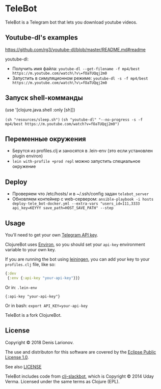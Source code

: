 # TeleBot

TeleBot is a Telegram bot that lets you download youtube videos.


## Youtube-dl's examples
<https://github.com/rg3/youtube-dl/blob/master/README.md#readme>

youtube-dl:
* Получить имя файла: `youtube-dl --get-filename -f mp4/best https://m.youtube.com/watch\?v\=fOaTUQqj2m0`
* Запустить в симуляционном режиме: `youtube-dl -s -f mp4/best https://m.youtube.com/watch\?v\=fOaTUQqj2m0`


## Запуск shell-комманды
(use '[clojure.java.shell :only [sh]])

`(sh "resources/sleep.sh")`
`(sh "youtube-dl" "--no-progress -s -f mp4/best https://m.youtube.com/watch?v=fOaTUQqj2m0")`

## Переменные окружения
- Берутся из profiles.clj и заносятся в .lein-env (это если установлен plugin environ)
- `lein with-profile +prod repl` можно запустить специальное окружение

## Deploy
 - Проверяем что /etc/hosts/ и в ~/.ssh/config задан `telebot_server`
 - Обновляем контейнер с web-сервером:
  `ansible-playbook -i hosts deploy-tele_bot-docker.yml --extra-vars "users_id=111,3333 api_key=KEYYY save_path=HOST_SAVE_PATH" --step`

## Usage

You'll need to get your own [Telegram API key](https://core.telegram.org/bots#3-how-do-i-create-a-bot).

ClojureBot uses [Environ](https://github.com/weavejester/environ), so you should set your `api-key` environment variable to your own key.

If you are running the bot using [leiningen](http://leiningen.org), you can add your key to your `profiles.clj` file, like so:

```clojure
{:dev
 {:env {:api-key "your-api-key"}}}
```

Or in:
`.lein-env`
```
{:api-key "your-api-key"}
```

Or in bash:
`export API_KEY=your-api-key`

TeleBot is a fork ClojureBot.

## License

Copyright © 2018 Denis Larionov.

The use and distributon for this software are covered by the [Eclipse Public License 1.0](https://www.eclipse.org/legal/epl-v10.html).

See also [LICENSE](./LICENSE)

TeleBot includes code from [clj-slackbot](https://github.com/verma/clj-slackbot), which is
Copyright © 2014 Uday Verma. Licensed under the same terms as Clojure (EPL).

